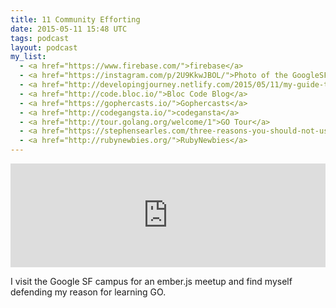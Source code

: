 ```yaml
---
title: 11 Community Efforting
date: 2015-05-11 15:48 UTC
tags: podcast
layout: podcast
my_list:
  - <a href="https://www.firebase.com/">firebase</a>
  - <a href="https://instagram.com/p/2U9KkwJBOL/">Photo of the GoogleSF Office View</a>
  - <a href="http://developingjourney.netlify.com/2015/05/11/my-guide-to-learning-ember">My Guide to Learning Ember</a>
  - <a href="http://code.bloc.io/">Bloc Code Blog</a>
  - <a href="https://gophercasts.io/">Gophercasts</a>
  - <a href="http://codegangsta.io/">codegansta</a>
  - <a href="http://tour.golang.org/welcome/1">GO Tour</a>
  - <a href="https://stephensearles.com/three-reasons-you-should-not-use-martini/">Why Martini is Bad</a>
  - <a href="http://rubynewbies.org/">RubyNewbies</a>
---
```


<iframe width="100%" height="166" scrolling="no" frameborder="no" src="https://w.soundcloud.com/player/?url=https%3A//api.soundcloud.com/tracks/204965844&amp;color=ff9900&amp;auto_play=false&amp;hide_related=false&amp;show_comments=true&amp;show_user=true&amp;show_reposts=false"></iframe>

I visit the Google SF campus for an ember.js meetup and find myself defending my reason for learning GO.
